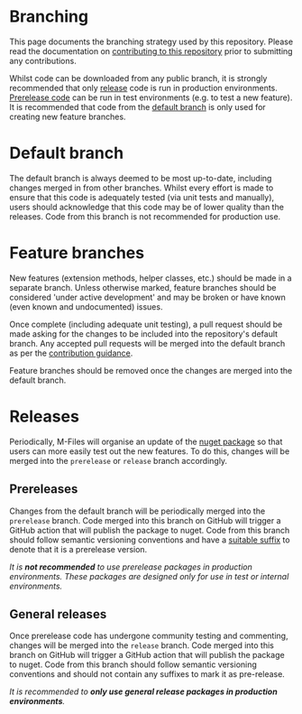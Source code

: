 # Branching

This page documents the branching strategy used by this repository.  Please read the documentation on [contributing to this repository](CONTRIBUTING.md) prior to submitting any contributions.

Whilst code can be downloaded from any public branch, it is strongly recommended that only [release](#General-releases) code is run in production environments.  [Prerelease code](#prereleases) can be run in test environments (e.g. to test a new feature).  It is recommended that code from the [default branch](#default-branch) is only used for creating new feature branches.

# Default branch

The default branch is always deemed to be most up-to-date, including changes merged in from other branches.  Whilst every effort is made to ensure that this code is adequately tested (via unit tests and manually), users should acknowledge that this code may be of lower quality than the releases.  Code from this branch is not recommended for production use.

# Feature branches

New features (extension methods, helper classes, etc.) should be made in a separate branch.  Unless otherwise marked, feature branches should be considered 'under active development' and may be broken or have known (even known and undocumented) issues.

Once complete (including adequate unit testing), a pull request should be made asking for the changes to be included into the repository's default branch.  Any accepted pull requests will be merged into the default branch as per the [contribution guidance](CONTRIBUTING.md).

Feature branches should be removed once the changes are merged into the default branch.

# Releases

Periodically, M-Files will organise an update of the [nuget package](https://www.nuget.org/packages/MFiles.VAF.Extensions) so that users can more easily test out the new features.  To do this, changes will be merged into the `prerelease` or `release` branch accordingly.

## Prereleases

Changes from the default branch will be periodically merged into the `prerelease` branch.  Code merged into this branch on GitHub will trigger a GitHub action that will publish the package to nuget.  Code from this branch should follow semantic versioning conventions and have a [suitable suffix](https://docs.microsoft.com/en-gb/nuget/concepts/package-versioning#pre-release-versions) to denote that it is a prerelease version.

*It is **not recommended** to use prerelease packages in production environments.  These packages are designed only for use in test or internal environments.*

## General releases

Once prerelease code has undergone community testing and commenting, changes will be merged into the `release` branch.  Code merged into this branch on GitHub will trigger a GitHub action that will publish the package to nuget. Code from this branch should follow semantic versioning conventions and should not contain any suffixes to mark it as pre-release.

*It is recommended to **only use general release packages in production environments**.*
